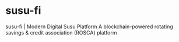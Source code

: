 # susu-fi
susu-fi | Modern Digital Susu Platform A blockchain-powered rotating savings &amp; credit association (ROSCA) platform
